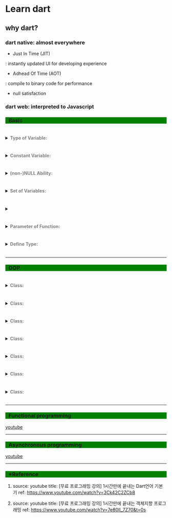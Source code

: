 # Learn dart

## why dart?

### dart native: almost everywhere

- Just In Time (JIT)

: instantly updated UI for developing experience

- Adhead Of Time (AOT)

: compile to binary code for performance

- null satisfaction

### dart web: interpreted to Javascript

### <p style="background: green; padding-left: 10px">Basic</p>

<details>
  <summary><h4 style="color: white; display: inline-block;"><span style="color: grey;">Type of Variable: </span>var vs [type] vs dynamic</h4></summary>
  <div style="background-color: #E2EADD; padding: 10px; color: black">

변수의 타입을 지정한다.(값은 재할당 가능한 것이 default다.)

1. var: 알아서 추론한다. 한번 추론 된 타입은 변하지 않는다.
2. String, int, double, boolean, ... : 하나 지정한다. 타입은 변하지 않는다.
3. dynamic: 타입이 변경 될 수 있다. 즉, 다른 타입의 값이 재할당 될 수 있다.

기본적으로 타입을 지정해서 쓰고, 필요에 따라 dynamic을 쓰도록 하자. var같은건 쓸 일이 있을까?

> Ref: youtube 코드팩토리' [무료 프로그래밍 강의] 1시간만에 끝내는 Dart언어 기본기 https://www.youtube.com/watch?v=3Ck42C2ZCb8

  </div>
</details>

<details>
  <summary><h4 style="color: white; display: inline-block;"><span style="color: grey;">Constant Variable: </span>final vs const</h4></summary>
  <div style="background-color: #E2EADD; padding: 10px; color: black">

상수인 변수를 선언한다.

그러나,

1. final 변수에는 build-time, run-time에 결정되는 값을 할당 할 수 있다.
2. const 변수에는 build-time에 결정되는 값을 할당 할 수 있다. run-time에 결정되는 값을 할당 할 수 없다.

<pre style="padding-top: 0;"><code style="color: white;">
const now = Datetime.now(); // error
</code></pre>

> Ref: youtube 코드팩토리' [무료 프로그래밍 강의] 1시간만에 끝내는 Dart언어 기본기 https://www.youtube.com/watch?v=3Ck42C2ZCb8

  </div>
</details>

<details>
  <summary><h4 style="color: white; display: inline-block;"><span style="color: grey;">(non-)NULL Ability: </span>var? vs var!</h4></summary>
  <div style="background-color: #E2EADD; padding: 10px; color: black">

nullability 여부에 Javascript 보다 깐깐하다.

1. var?: null 가능

<pre style="padding-top: 0;"><code style="color: white;">
String name? = 'sangyeon';
name = null; // fine
</code></pre>

2. var!: null 불가능

> Ref: youtube 코드팩토리' [무료 프로그래밍 강의] 1시간만에 끝내는 Dart언어 기본기 https://www.youtube.com/watch?v=3Ck42C2ZCb8

  </div>
</details>

<details>
  <summary><h4 style="color: white; display: inline-block;"><span style="color: grey;">Set of Variables: </span>List, Map, Set</h4></summary>
  <div style="background-color: #E2EADD; padding: 10px; color: black">

1. List\<Type>
2. Map\<key-type, value-type>
3. Set\<Type> : List랑 똑같은데, 중복 제거 해 준다.

> Ref: youtube 코드팩토리' [무료 프로그래밍 강의] 1시간만에 끝내는 Dart언어 기본기 https://www.youtube.com/watch?v=3Ck42C2ZCb8

  </div>
</details>

<details>
  <summary><h4 style="color: white; display: inline-block;"><span style="color: grey;"></span>enum</h4></summary>
  <div style="background-color: #E2EADD; padding: 10px; color: black">


<pre style="padding-top: 0;"><code style="color: white;">
enum Status {
  approved,
  pending,
  rejected,
}

void main() {
Status status = Status.approved;

if (status == Status.approved) {
print('승인');
} else if (status == Status.pending) {
print('대기');
} else {
print('거절');
}
}
</code></pre>

> Ref: youtube 코드팩토리' [무료 프로그래밍 강의] 1시간만에 끝내는 Dart언어 기본기 https://www.youtube.com/watch?v=3Ck42C2ZCb8

  </div>
</details>

<details>
  <summary><h4 style="color: white; display: inline-block;"><span style="color: grey;">Parameter of Function: </span>positional, optional, named</h4></summary>
  <div style="background-color: #E2EADD; padding: 10px; color: black">

1. positional
    : 순서대로 드간다.

2. optional
<pre style="padding-top: 0;"><code style="color: white;">
  addNumbers(int x, [int y = 0]) {
    return x + y;
  }

print(addNumbers(30)); // 30, no error occurred
</code></pre>

3. named

<pre style="padding-top: 0;"><code style="color: white;">
  int addNumbers({
    required int x,
    required int y,
    int z = 5, // optional
  }) {
    return x + y + z;
  }

  print(addNumbers(y: 30, x: 10));  // 45
</code></pre>

> Ref: youtube 코드팩토리' [무료 프로그래밍 강의] 1시간만에 끝내는 Dart언어 기본기 https://www.youtube.com/watch?v=3Ck42C2ZCb8

  </div>
</details>

<details>
  <summary><h4 style="color: white; display: inline-block;"><span style="color: grey;">Define Type: </span>typedef</h4></summary>
  <div style="background-color: #E2EADD; padding: 10px; color: black">

<pre style="padding-top: 0;"><code style="color: white;">
void main() {
  final int result = calc(5, 10, 20, add);

print(result); // 35
}

typedef Operation = int Function(int x, int y, int z);

int add(int x, int y, int z) => x + y + z;
int subtract(int x, int y, int z) => x - y - z;

// 이 부분의 표현력의 핵심
// 또한 operation 부분의 타입을 지정하지 않으면 리턴 타입이 dynamic하게 된다. run-time에 오류 가능성 있음.
int calc(int x, int y, int z, Operation operation) => operation(x, y, z);
</code></pre>

> Ref: youtube 코드팩토리' [무료 프로그래밍 강의] 1시간만에 끝내는 Dart언어 기본기 https://www.youtube.com/watch?v=3Ck42C2ZCb8

  </div>
</details>

---

### <p style="background: green; padding-left: 10px">OOP</p>

<details>
  <summary><h4 style="color: white; display: inline-block;"><span style="color: grey;">Class: </span>constructor</h4></summary>
  <div style="background-color: #E2EADD; padding: 10px; color: black">

여러 방법이 있다.

1. <pre style="padding-top: 0;"><code style="color: white;">
      class Student1 {
        String name;
        int age;

        Student1(String name, int age)
          : this.name = name,
            this.age = age;
      }

      // instance 생성 예시
      Student1 stu1 = Student1("Tom", 18);
   </code></pre>

2. <pre style="padding-top: 0;"><code style="color: white;">
      class Student2 {
        String name;
        int age;

        Student2(this.name, this.age)
      }

      // instance 생성 예시
      Student2 stu2 = Student2("Tom", 18);
   </code></pre>

3. <pre style="padding-top: 0;"><code style="color: white;">
      class Student3 {
        String name;
        int age;

        Student3.fromList(List values)
            : name = values[0],
              age = values[1];
      }

      // instance 생성 예시
      Student3 stu3 = Student3.fromList(["Tom", 18]);
   </code></pre>

기본적으로는 2.번의 방법을 사용하되, 만약 이미 생성한 변수의 형태를 통해 새로운 객체를 construct 해야한다면, ClassName.fromSomethingI() 등의 방법을 생각 해 볼 수 있을 듯.

> Ref: youtube 코드팩토리' [무료 프로그래밍 강의] 1시간만에 끝내는 객체지향 프로그래밍 https://www.youtube.com/watch?v=7e80Il_7Z70&ab_channel=%EC%BD%94%EB%93%9C%ED%8C%A9%ED%86%A0%EB%A6%AC

  </div>
</details>

<details>
  <summary><h4 style="color: white; display: inline-block;"><span style="color: grey;">Class: </span>immutable</h4></summary>
  <div style="background-color: #E2EADD; padding: 10px; color: black">

어떤 class의 인스턴스를 생성하였다면, 이것의 member variable는 변경하지 않는 것이 권장 된다. 메모리 걱정 말고 새로운 인스턴스를 생성하여 사용하자. 불변성을 지키고 에러 가능성을 낮추는 것이 남는 장사다.

이를 위해 class의 member variable는 final 키워드를 사용하여 선언 해 주는 것이 좋다. 즉, final은 일단 붙이고 나서 꼭 필요한 경우에만 떼어낸다.

<pre style="padding-top: 0;"><code style="color: white;">
ex)

void main() {
  Student student = Student("Tom", 18);

  student.age = 22; // error since it's with 'final'
}
  class Student {
    final String name;
    final int age;

    Student(this.name, this.age)
  }
</code></pre>

> Ref: youtube 코드팩토리' [무료 프로그래밍 강의] 1시간만에 끝내는 객체지향 프로그래밍 https://www.youtube.com/watch?v=7e80Il_7Z70&ab_channel=%EC%BD%94%EB%93%9C%ED%8C%A9%ED%86%A0%EB%A6%AC

  </div>
</details>

<details>
  <summary><h4 style="color: white; display: inline-block;"><span style="color: grey;">Class: </span>inheritance</h4></summary>
  <div style="background-color: #E2EADD; padding: 10px; color: black">

super keyword를 활용 한다.

<pre style="padding-top: 0;"><code style="color: white;">
class Man {
  final String name;
  final int age;

  Man(this.name, this.age);
}

class Student extends Man {
  final String grade;

  Student(String name, int age, this.grade) : super(name, age);
}
</code></pre>

> Ref: youtube 코드팩토리' [무료 프로그래밍 강의] 1시간만에 끝내는 객체지향 프로그래밍 https://www.youtube.com/watch?v=7e80Il_7Z70&ab_channel=%EC%BD%94%EB%93%9C%ED%8C%A9%ED%86%A0%EB%A6%AC

  </div>
</details>

<details>
  <summary><h4 style="color: white; display: inline-block;"><span style="color: grey;">Class: </span>override method</h4></summary>
  <div style="background-color: #E2EADD; padding: 10px; color: black">

super keyword를 활용 한다.

<pre style="padding-top: 0;"><code style="color: white;">
class TimesTwo {
  final int number;

  TimesTwo(this.number);

  int calculate() {
    return number * 2;
  }
}

class TimesFour extends TimesTwo {
  TimesFour(int number) : super(number);

  @override
  int calculate() {
    return super.calculate() * 2;   // super키워드 생략 가능하지만 명시적으로 쓰는게 좋다.
  }
}
</code></pre>

> Ref: youtube 코드팩토리' [무료 프로그래밍 강의] 1시간만에 끝내는 객체지향 프로그래밍 https://www.youtube.com/watch?v=7e80Il_7Z70&ab_channel=%EC%BD%94%EB%93%9C%ED%8C%A9%ED%86%A0%EB%A6%AC

  </div>
</details>

<details>
  <summary><h4 style="color: white; display: inline-block;"><span style="color: grey;">Class: </span>static</h4></summary>
  <div style="background-color: #E2EADD; padding: 10px; color: black">

static은 instance에 귀속되지 않고, class에 귀속된다.

<pre style="padding-top: 0;"><code style="color: white;">
void main() {
  Number.defaultValue = 100;
}

class Number {
  static int? defaultValue;
}
</code></pre>

> Ref: youtube 코드팩토리' [무료 프로그래밍 강의] 1시간만에 끝내는 객체지향 프로그래밍 https://www.youtube.com/watch?v=7e80Il_7Z70&ab_channel=%EC%BD%94%EB%93%9C%ED%8C%A9%ED%86%A0%EB%A6%AC

  </div>
</details>

<details>
  <summary><h4 style="color: white; display: inline-block;"><span style="color: grey;">Class: </span>interface</h4></summary>
  <div style="background-color: #E2EADD; padding: 10px; color: black">

class의 형태를 얻어 온다. 어떤 클래스를 interface로 만드는 것이 아니라 새로운 클래스를 만들 때 기존에 있는 다른 클래스를 interface 삼는 것이다.

interface로 삼은 기존 클래스에 존재하는 맴버변수나 메소드를 빠뜨리기라도 하면 에러를 이르킨다.

한편, 오로지 interface로 활용하기 위한 목적으로만 만드는 class는 abstract 키워드를 달아준다. 그러면 해당 class로 instance를 만들어내지 못하도록 막아준다.

또한 interface 삼은 기존 class도 타입으로 인정된다.(`new Nunu('apple', 1) is IdolInterface // true`)

<pre style="padding-top: 0;"><code style="color: white;">
abstract class IdolInterface {
  String name;

  IdolInterface(this.name);

  void sayName() {}
}

class Nunu implements IdolInterface {
  String name;
  int number;

  Nunu(this.name, this.number);

  void sayName() {
    print('My name is $name');
  }
}
</code></pre>

> Ref: youtube 코드팩토리' [무료 프로그래밍 강의] 1시간만에 끝내는 객체지향 프로그래밍 https://www.youtube.com/watch?v=7e80Il_7Z70http://localhost:9072/page/1ab_channel=%EC%BD%94%EB%93%9C%ED%8C%A9%ED%86%A0%EB%A6%AC

  </div>
</details>

<details>
  <summary><h4 style="color: white; display: inline-block;"><span style="color: grey;">Class: </span>generic</h4></summary>
  <div style="background-color: #E2EADD; padding: 10px; color: black">

class 맴버 변수의 타입을 instance를 생성하면서 지정한다.(class를 정의 할 때가 아니라)

> Ref: youtube 코드팩토리' [무료 프로그래밍 강의] 1시간만에 끝내는 객체지향 프로그래밍 https://www.youtube.com/watch?v=7e80Il_7Z70&ab_channel=%EC%BD%94%EB%93%9C%ED%8C%A9%ED%86%A0%EB%A6%AC

  </div>
</details>

---

### <p style="background: green; padding-left: 10px">Functional programming</p>

<a href="https://www.youtube.com/watch?v=fwh27A_D-20&ab_channel=%EC%BD%94%EB%93%9C%ED%8C%A9%ED%86%A0%EB%A6%AC">youtube</a>

---

### <p style="background: green; padding-left: 10px">Asynchronous programming</p>

<a href="https://www.youtube.com/watch?v=rk41rBXq3zQ&ab_channel=%EC%BD%94%EB%93%9C%ED%8C%A9%ED%86%A0%EB%A6%AC">youtube</a>

---

### <p style="background: green; padding-left: 10px">\*Reference</p>

1. source: youtube
   title: [무료 프로그래밍 강의] 1시간만에 끝내는 Dart언어 기본기
   ref: https://www.youtube.com/watch?v=3Ck42C2ZCb8

2. source: youtube
   title: [무료 프로그래밍 강의] 1시간만에 끝내는 객체지향 프로그래밍
   ref: https://www.youtube.com/watch?v=7e80Il_7Z70&t=0s

